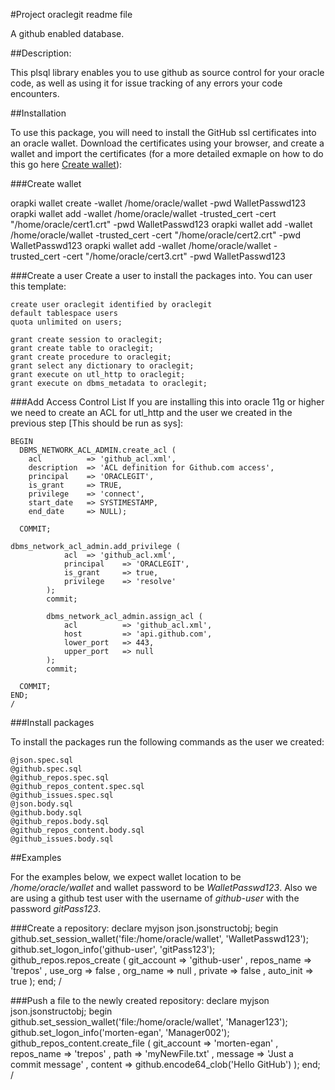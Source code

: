 #Project oraclegit readme file

A github enabled database.

##Description:

This plsql library enables you to use github as source control for your oracle code, as well as using it for issue tracking of any errors your code encounters.

##Installation

To use this package, you will need to install the GitHub ssl certificates into an oracle wallet. Download the certificates using your browser, and create a wallet and import the certificates (for a more detailed exmaple on how to do this go here [Create wallet](http://www.oracle-base.com/articles/misc/utl_http-and-ssl.php)):

###Create wallet

orapki wallet create -wallet /home/oracle/wallet -pwd WalletPasswd123
orapki wallet add -wallet /home/oracle/wallet -trusted_cert -cert "/home/oracle/cert1.crt" -pwd WalletPasswd123
orapki wallet add -wallet /home/oracle/wallet -trusted_cert -cert "/home/oracle/cert2.crt" -pwd WalletPasswd123
orapki wallet add -wallet /home/oracle/wallet -trusted_cert -cert "/home/oracle/cert3.crt" -pwd WalletPasswd123

###Create a user
Create a user to install the packages into. You can user this template:

	create user oraclegit identified by oraclegit
	default tablespace users
	quota unlimited on users;

	grant create session to oraclegit;
	grant create table to oraclegit;
	grant create procedure to oraclegit;
	grant select any dictionary to oraclegit;
	grant execute on utl_http to oraclegit;
	grant execute on dbms_metadata to oraclegit;

###Add Access Control List
If you are installing this into oracle 11g or higher we need to create an ACL for utl_http and the user we created in the previous step [This should be run as sys]:

	BEGIN
	  DBMS_NETWORK_ACL_ADMIN.create_acl (
	    acl          => 'github_acl.xml', 
	    description  => 'ACL definition for Github.com access',
	    principal    => 'ORACLEGIT',
	    is_grant     => TRUE, 
	    privilege    => 'connect',
	    start_date   => SYSTIMESTAMP,
	    end_date     => NULL);

	  COMMIT;

	dbms_network_acl_admin.add_privilege (
				acl	 => 'github_acl.xml',
				principal	 => 'ORACLEGIT',
				is_grant	 => true,
				privilege	 => 'resolve'
			);
			commit;

			dbms_network_acl_admin.assign_acl (
				acl          => 'github_acl.xml',
				host         => 'api.github.com',
				lower_port	 => 443,
				upper_port	 => null
			);
			commit;

	  COMMIT;
	END;
	/

###Install packages

To install the packages run the following commands as the user we created:

	@json.spec.sql
	@github.spec.sql
	@github_repos.spec.sql
	@github_repos_content.spec.sql
	@github_issues.spec.sql
	@json.body.sql
	@github.body.sql
	@github_repos.body.sql
	@github_repos_content.body.sql
	@github_issues.body.sql

##Examples

For the examples below, we expect wallet location to be */home/oracle/wallet* and wallet password to be *WalletPasswd123*. Also we are using a github test user with the username of *github-user* with the password *gitPass123*.

###Create a repository:
	declare
	  myjson json.jsonstructobj;
	begin
		github.set_session_wallet('file:/home/oracle/wallet', 'WalletPasswd123');
		github.set_logon_info('github-user', 'gitPass123');
		github_repos.repos_create (
			git_account => 'github-user'
			, repos_name => 'trepos'
			, use_org => false
			, org_name => null
			, private => false
			, auto_init => true
		);
	end;
	/

###Push a file to the newly created repository:
	declare
	  myjson json.jsonstructobj;
	begin
	  github.set_session_wallet('file:/home/oracle/wallet', 'Manager123');
	  github.set_logon_info('morten-egan', 'Manager002');
	  github_repos_content.create_file (
	    git_account => 'morten-egan'
	    , repos_name => 'trepos'
	    , path => 'myNewFile.txt'
	    , message => 'Just a commit message'
	    , content => github.encode64_clob('Hello GitHub')
	  );
	end;
	/